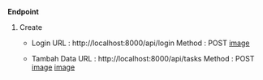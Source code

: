 **Endpoint**
1. Create
   - Login
     URL : http://localhost:8000/api/login
     Method : POST
     [image](https://github.com/zalnamustika/Udana-test/blob/main/managemen-tugas/login.PNG)

   - Tambah Data
     URL : http://localhost:8000/api/tasks
     Method : POST
     [image](https://github.com/zalnamustika/Udana-test/blob/main/managemen-tugas/headers.PNG)
     [image](https://github.com/zalnamustika/Udana-test/blob/main/managemen-tugas/create%20data.PNG)
